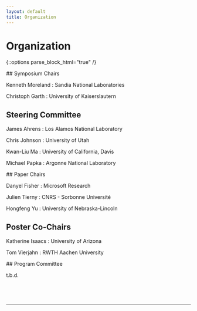 ```yaml
---
layout: default
title: Organization
---
```


# Organization

{::options parse_block_html="true" /}

<div class="left">
## Symposium Chairs

Kenneth Moreland
: Sandia National Laboratories

Christoph Garth
: University of Kaiserslautern

## Steering Committee

James Ahrens
: Los Alamos National Laboratory

Chris Johnson
: University of Utah

Kwan-Liu Ma
: University of California, Davis

Michael Papka
: Argonne National Laboratory
</div>
<div class="right">
## Paper Chairs

Danyel Fisher
: Microsoft Research

Julien Tierny
: CNRS - Sorbonne Université

Hongfeng Yu
: University of Nebraska-Lincoln

## Poster Co-Chairs

Katherine Isaacs
: University of Arizona

Tom Vierjahn
: RWTH Aachen University
</div>

<div class="left">
## Program Committee

t.b.d.
</div>
<div class="right">
<h2>&nbsp;</h2>
</div>

- - -
